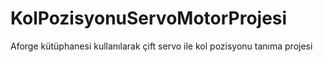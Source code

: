 # KolPozisyonuServoMotorProjesi
Aforge kütüphanesi kullanılarak çift servo ile kol pozisyonu tanıma projesi
